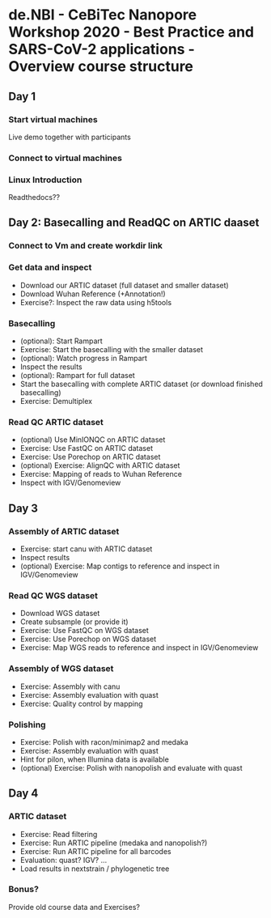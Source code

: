 # de.NBI - CeBiTec Nanopore Workshop 2020 - Best Practice and SARS-CoV-2 applications - Overview course structure

## Day 1
### Start virtual machines
Live demo together with participants
### Connect to virtual machines
### Linux Introduction
Readthedocs??

## Day 2: Basecalling and ReadQC on ARTIC daaset
### Connect to Vm and create workdir link
### Get data and inspect
- Download our ARTIC dataset (full dataset and smaller dataset)
- Download Wuhan Reference (+Annotation!)
- Exercise?: Inspect the raw data using h5tools

### Basecalling
- (optional): Start Rampart
- Exercise: Start the basecalling with the smaller dataset
- (optional): Watch progress in Rampart
- Inspect the results
- (optional): Rampart for full dataset
- Start the basecalling with complete ARTIC dataset (or download finished basecalling)
- Exercise: Demultiplex 

### Read QC ARTIC dataset
- (optional) Use MinIONQC on ARTIC dataset
- Exercise: Use FastQC on ARTIC dataset
- Exercise: Use Porechop on ARTIC dataset
- (optional) Exercise: AlignQC with ARTIC dataset 
- Exercise: Mapping of reads to Wuhan Reference
- Inspect with IGV/Genomeview

## Day 3
### Assembly of ARTIC dataset
- Exercise: start canu with ARTIC dataset
- Inspect results
- (optional) Exercise: Map contigs to reference and inspect in IGV/Genomeview

### Read QC WGS dataset
- Download WGS dataset
- Create subsample (or provide it)
- Exercise: Use FastQC on WGS dataset
- Exercise: Use Porechop on WGS dataset
- Exercise: Map WGS reads to reference and inspect in IGV/Genomeview

### Assembly of WGS dataset
- Exercise: Assembly with canu
- Exercise: Assembly evaluation with quast
- Exercise: Quality control by mapping

### Polishing
- Exercise: Polish with racon/minimap2 and medaka
- Exercise: Assembly evaluation with quast
- Hint for pilon, when Illumina data is available
- (optional) Exercise: Polish with nanopolish and evaluate with quast

## Day 4
### ARTIC dataset
- Exercise: Read filtering
- Exercise: Run ARTIC pipeline (medaka and nanopolish?)
- Exercise: Run ARTIC pipeline for all barcodes
- Evaluation: quast? IGV? ...
- Load results in nextstrain / phylogenetic tree

### Bonus?
Provide old course data and Exercises?
